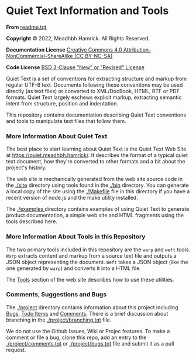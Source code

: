 <h1>Quiet Text Information and Tools</h1>

<p><strong>From</strong> <a href="./readme.tqt">readme.tqt</a></p>
<p><strong>Copyright</strong> &copy; 2022, Meadhbh Hamrick. All Rights Reserved.</p>
<p><strong>Documentation License</strong> <a href="https://spdx.org/licenses/CC-BY-NC-SA-4.0.html">Creative Commons 4.0 Attribution-NonCommercial-ShareAlike (CC BY-NC-SA)</a>
<p><strong>Code License</strong> <a href="https://spdx.org/licenses/BSD-3-Clause.html">BSD 3-Clause "New" or "Revised" License</a>

<p class="abstract">

  Quiet Text is a set of conventions for extracting
  structure and markup from regular UTF-8 text.
  Documents following these conventions may be used
  directly (as text files) or converted to XML/DocBook,
  HTML, RTF or PDF formats.  Quiet Text largely eschews
  explicit markup, extracting semantic intent from
  structure, position and indentation.
      
</p>
    
<p class="abstract">

  This repository contains documentation describing Quiet
  Text conventions and tools to manipulate text files
  that follow them.

</p>

<a name="More%20Information%20About%20Quiet%20Text"></a>
<h3>More Information About Quiet Text</h3>

<p>
        
  The best place to start learning about Quiet Text is
  the Quiet Text Web Site at
  <a href="https://quiet.meadhbh.hamrick/">https://quiet.meadhbh.hamrick/</a>.
  It describes the format of a typical quiet text
  document, how they're converted to other formats
  and a bit about the project's history.

</p>
      
<p>
        
  The web site is mechanically generated from the web
  site source code in the <a href="./site">./site</a>
  directory using tools found in the
  <a href="./bin">./bin</a> directory.  You can generate
  a local copy of the site using the
  <a href="./Makefile">./Makefile</a> file in this
  directory if you have a recent version of node.js
  and the make utility installed.

</p>

<p>
        
  The <a href="./examples">./examples </a> directory
  contains examples of using Quiet Text to generate
  product documentation, a simple web site and HTML
  fragments using the tools described here.
       
</p>

<a name="More%20Information%20About%20Tools%20in%20this%20Repository"></a>
<h3>More Information About Tools in this Repository</h3>

<p>

  The two primary tools included in this repository
  are the <code>warp</code> and <code>weft</code>
  tools.  <code>Warp</code> extracts content and
  markup from a source text file and outputs a JSON
  object representing the document.
  <code>Weft</code> takes a JSON object (like the
  one generated by <code>warp</code>) and converts
  it into a HTML file.
          
</p>

<p>
          
  The
  <a href="https://quiet.meadhbh.rocks/tools/">Tools</a>
  section of the web site describes how to use these
  utilities.

</p>

<a name="Comments,%20Suggestions%20and%20Bugs"></a>
<h3>Comments, Suggestions and Bugs</h3>

<p>

  The <a href="./project">./project</a> directory
  contains information about this project including
  <a href="./project/bugs.tqt">Bugs</a>,
  <a href="./project/todos.tqt">Todo Items</a> and
  <a href="./project/comments.tqt">Comments</a>.
  There is a brief discussion about branching in
  the
  <a href="./project/branching.tqt">./project/branching.tqt</a>
  file.

</p>

<p>
        
  We do not use the Github Issues, Wiki or Projec
  features.  To make a comment or file a bug, clone this
  repo, add an entry to the
  <a href="./project/comments.tqt">./project/comments.tqt</a>
  or <a href="./project/bugs.tqt">./project/bugs.tqt</a>
  file and submit it as a pull request.

</p>

